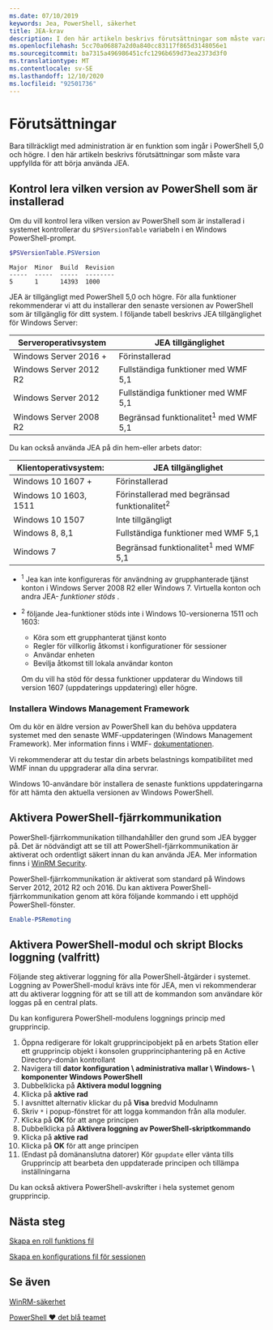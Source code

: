 ```yaml
---
ms.date: 07/10/2019
keywords: Jea, PowerShell, säkerhet
title: JEA-krav
description: I den här artikeln beskrivs förutsättningar som måste vara uppfyllda för att börja använda JEA.
ms.openlocfilehash: 5cc70a06887a2d0a840cc83117f865d3148056e1
ms.sourcegitcommit: ba7315a496986451cfc1296b659d73ea2373d3f0
ms.translationtype: MT
ms.contentlocale: sv-SE
ms.lasthandoff: 12/10/2020
ms.locfileid: "92501736"
---
```

# <a name="prerequisites"></a>Förutsättningar

Bara tillräckligt med administration är en funktion som ingår i PowerShell 5,0 och högre. I den här artikeln beskrivs förutsättningar som måste vara uppfyllda för att börja använda JEA.

## <a name="check-which-version-of-powershell-is-installed"></a>Kontrol lera vilken version av PowerShell som är installerad

Om du vill kontrol lera vilken version av PowerShell som är installerad i systemet kontrollerar du `$PSVersionTable` variabeln i en Windows PowerShell-prompt.

```powershell
$PSVersionTable.PSVersion
```

```Output
Major  Minor  Build  Revision
-----  -----  -----  --------
5      1      14393  1000
```

JEA är tillgängligt med PowerShell 5,0 och högre. För alla funktioner rekommenderar vi att du installerar den senaste versionen av PowerShell som är tillgänglig för ditt system. I följande tabell beskrivs JEA tillgänglighet för Windows Server:

| Serveroperativsystem |                JEA tillgänglighet                |
| ----------------------- | ---------------------------------------------- |
| Windows Server 2016 +    | Förinstallerad                                   |
| Windows Server 2012 R2  | Fullständiga funktioner med WMF 5,1                |
| Windows Server 2012     | Fullständiga funktioner med WMF 5,1                |
| Windows Server 2008 R2  | Begränsad funktionalitet<sup>1</sup> med WMF 5,1 |

Du kan också använda JEA på din hem-eller arbets dator:

| Klientoperativsystem: |                   JEA tillgänglighet                   |
| ----------------------- | ---------------------------------------------------- |
| Windows 10 1607 +        | Förinstallerad                                         |
| Windows 10 1603, 1511   | Förinstallerad med begränsad funktionalitet<sup>2</sup> |
| Windows 10 1507         | Inte tillgängligt                                        |
| Windows 8, 8,1          | Fullständiga funktioner med WMF 5,1                      |
| Windows 7               | Begränsad funktionalitet<sup>1</sup> med WMF 5,1       |

- <sup>1</sup> Jea kan inte konfigureras för användning av grupphanterade tjänst konton i Windows Server 2008 R2 eller Windows 7. Virtuella konton och andra JEA- *funktioner stöds* .

- <sup>2</sup> följande Jea-funktioner stöds inte i Windows 10-versionerna 1511 och 1603:

  - Köra som ett grupphanterat tjänst konto
  - Regler för villkorlig åtkomst i konfigurationer för sessioner
  - Användar enheten
  - Bevilja åtkomst till lokala användar konton

  Om du vill ha stöd för dessa funktioner uppdaterar du Windows till version 1607 (uppdaterings uppdatering) eller högre.

### <a name="install-windows-management-framework"></a>Installera Windows Management Framework

Om du kör en äldre version av PowerShell kan du behöva uppdatera systemet med den senaste WMF-uppdateringen (Windows Management Framework). Mer information finns i WMF- [dokumentationen](/powershell/scripting/wmf/overview).

Vi rekommenderar att du testar din arbets belastnings kompatibilitet med WMF innan du uppgraderar alla dina servrar.

Windows 10-användare bör installera de senaste funktions uppdateringarna för att hämta den aktuella versionen av Windows PowerShell.

## <a name="enable-powershell-remoting"></a>Aktivera PowerShell-fjärrkommunikation

PowerShell-fjärrkommunikation tillhandahåller den grund som JEA bygger på. Det är nödvändigt att se till att PowerShell-fjärrkommunikation är aktiverat och ordentligt säkert innan du kan använda JEA. Mer information finns i [WinRM Security](/powershell/scripting/learn/remoting/winrmsecurity).

PowerShell-fjärrkommunikation är aktiverat som standard på Windows Server 2012, 2012 R2 och 2016. Du kan aktivera PowerShell-fjärrkommunikation genom att köra följande kommando i ett upphöjd PowerShell-fönster.

```powershell
Enable-PSRemoting
```

## <a name="enable-powershell-module-and-script-block-logging-optional"></a>Aktivera PowerShell-modul och skript Blocks loggning (valfritt)

Följande steg aktiverar loggning för alla PowerShell-åtgärder i systemet. Loggning av PowerShell-modul krävs inte för JEA, men vi rekommenderar att du aktiverar loggning för att se till att de kommandon som användare kör loggas på en central plats.

Du kan konfigurera PowerShell-modulens loggnings princip med grupprincip.

1. Öppna redigerare för lokalt grupprincipobjekt på en arbets Station eller ett grupprincip objekt i konsolen grupprinciphantering på en Active Directory-domän kontrollant
2. Navigera till **dator konfiguration \\ administrativa mallar \\ Windows- \\ komponenter Windows PowerShell**
3. Dubbelklicka på **Aktivera modul loggning**
4. Klicka på **aktive rad**
5. I avsnittet alternativ klickar du på **Visa** bredvid Modulnamn
6. Skriv `*` i popup-fönstret för att logga kommandon från alla moduler.
7. Klicka på **OK** för att ange principen
8. Dubbelklicka på **Aktivera loggning av PowerShell-skriptkommando**
9. Klicka på **aktive rad**
10. Klicka på **OK** för att ange principen
11. (Endast på domänanslutna datorer) Kör `gpupdate` eller vänta tills Grupprincip att bearbeta den uppdaterade principen och tillämpa inställningarna

Du kan också aktivera PowerShell-avskrifter i hela systemet genom grupprincip.

## <a name="next-steps"></a>Nästa steg

[Skapa en roll funktions fil](role-capabilities.md)

[Skapa en konfigurations fil för sessionen](session-configurations.md)

## <a name="see-also"></a>Se även

[WinRM-säkerhet](/powershell/scripting/learn/remoting/winrmsecurity)

[PowerShell ♥ det blå teamet](https://devblogs.microsoft.com/powershell/powershell-the-blue-team/)
